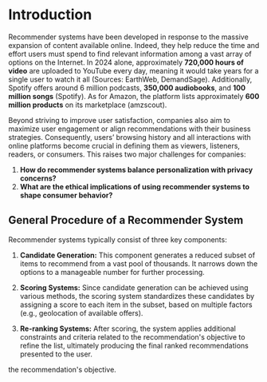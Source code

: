 # Introduction
Recommender systems have been developed in response to the massive expansion of content available online. Indeed, they help reduce the time and effort users must spend to find relevant information among a vast array of options on the Internet. In 2024 alone, approximately **720,000 hours of video** are uploaded to YouTube every day, meaning it would take years for a single user to watch it all (Sources: EarthWeb, DemandSage). Additionally, Spotify offers around 6 million podcasts, **350,000 audiobooks**, and **100 million songs** (Spotify). As for Amazon, the platform lists approximately **600 million products** on its marketplace (amzscout).

Beyond striving to improve user satisfaction, companies also aim to maximize user engagement or align recommendations with their business strategies. Consequently, users’ browsing history and all interactions with online platforms become crucial in defining them as viewers, listeners, readers, or consumers. This raises two major challenges for companies:

1. **How do recommender systems balance personalization with privacy concerns?**
2. **What are the ethical implications of using recommender systems to shape consumer behavior?**

## General Procedure of a Recommender System

Recommender systems typically consist of three key components:

1. **Candidate Generation:** This component generates a reduced subset of items to recommend from a vast pool of thousands. It narrows down the options to a manageable number for further processing.

2. **Scoring Systems:** Since candidate generation can be achieved using various methods, the scoring system standardizes these candidates by assigning a score to each item in the subset, based on multiple factors (e.g., geolocation of available offers).

3. **Re-ranking Systems:** After scoring, the system applies additional constraints and criteria related to the recommendation's objective to refine the list, ultimately producing the final ranked recommendations presented to the user.

the recommendation's objective.

